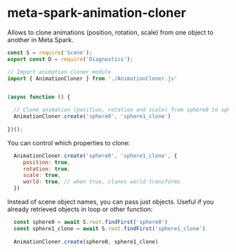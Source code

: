 # meta-spark-animation-cloner

Allows to clone animations (position, rotation, scale) from one object to another in Meta Spark.


```javascript
const S = require('Scene');
export const D = require('Diagnostics');

// Import animation cloner module
import { AnimationCloner } from './AnimationCloner.js'


(async function () { 

  // Clone animation (position, rotation and scale) from sphere0 to sphere1_clone
  AnimationCloner.create('sphere0', 'sphere1_clone')
  
})(); 
```


You can control which properties to clone:

```javascript
  AnimationCloner.create('sphere0', 'sphere1_clone', {
     position: true,
     rotation: true,
     scale: true,
     world: true, // when true, clones world transforms
  })
```


Instead of scene object names, you can pass just objects. Useful if you already retrieved objects in loop or other function:

```javascript
  const sphere0 = await S.root.findFirst('sphere0')
  const sphere1_clone = await S.root.findFirst('sphere1_clone')
  
  AnimationCloner.create(sphere0, sphere1_clone)
```
